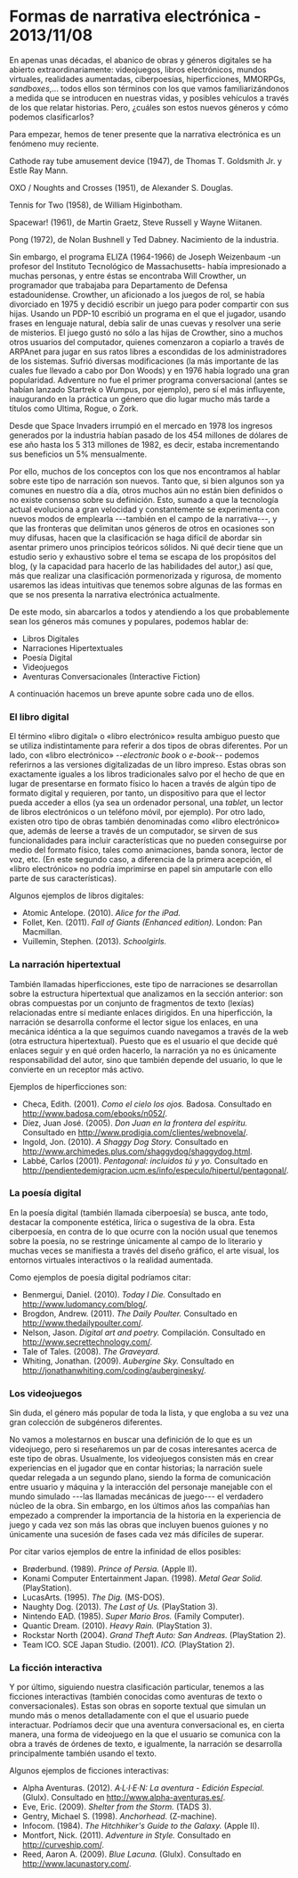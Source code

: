 # Formas de narrativa electrónica -  2013/11/08

En apenas unas décadas, el abanico de obras y géneros digitales se ha abierto extraordinariamente: videojuegos, libros electrónicos, mundos virtuales, realidades aumentadas, ciberpoesías, hiperficciones, MMORPGs, *sandboxes*,... todos ellos son términos con los que vamos familiarizándonos a medida que se introducen en nuestras vidas, y posibles vehículos a través de los que relatar historias. Pero, ¿cuáles son estos nuevos géneros y cómo podemos clasificarlos?

Para empezar, hemos de tener presente que la narrativa electrónica es un fenómeno muy reciente. 

Cathode ray tube amusement device (1947), de Thomas T. Goldsmith Jr. y Estle Ray Mann.

OXO / Noughts and Crosses (1951), de Alexander S. Douglas.

Tennis for Two (1958), de William Higinbotham.

Spacewar! (1961), de Martin Graetz, Steve Russell y Wayne Wiitanen.

Pong (1972), de Nolan Bushnell y Ted Dabney. Nacimiento de la industria.

Sin embargo, el programa ELIZA (1964-1966) de Joseph Weizenbaum -un profesor del Instituto Tecnológico de Massachusetts- había impresionado a muchas personas, y entre éstas se encontraba Will Crowther, un programador que trabajaba para Departamento de Defensa estadounidense. Crowther, un aficionado a los juegos de rol, se había divorciado en 1975 y decidió escribir un juego para poder compartir con sus hijas. Usando un PDP-10 escribió un programa en el que el jugador, usando frases en lenguaje natural, debía salir de unas cuevas y resolver una serie de misterios. El juego gustó no sólo a las hijas de Crowther, sino a muchos otros usuarios del computador, quienes comenzaron a copiarlo a través de ARPAnet para jugar en sus ratos libres a escondidas de los administradores de los sistemas. Sufrió diversas modificaciones (la más importante de las cuales fue llevado a cabo por Don Woods) y en 1976 había logrado una gran popularidad. Adventure no fue el primer programa conversacional (antes se habían lanzado Startrek o Wumpus, por ejemplo), pero sí el más influyente, inaugurando en la práctica un género que dio lugar mucho más tarde a títulos como Ultima, Rogue, o Zork.

Desde que Space Invaders irrumpió en el mercado en 1978 los ingresos generados por la industria habían pasado de los 454 millones de dólares de ese año hasta los 5 313 millones de 1982, es decir, estaba incrementando sus beneficios un 5% mensualmente.

Por ello, muchos de los conceptos con los que nos encontramos al hablar sobre este tipo de narración son nuevos. Tanto que, si bien algunos son ya comunes en nuestro día a día, otros muchos aún no están bien definidos o no existe consenso sobre su definición. Esto, sumado a que la tecnología actual evoluciona a gran velocidad y constantemente se experimenta con nuevos modos de emplearla ---también en el campo de la narrativa---, y que las fronteras que delimitan unos géneros de otros en ocasiones son muy difusas, hacen que la clasificación se haga difícil de abordar sin asentar primero unos principios teóricos sólidos. Ni qué decir tiene que un estudio serio y exhaustivo sobre el tema se escapa de los propósitos del blog, (y la capacidad para hacerlo de las habilidades del autor,) así que, más que realizar una clasificación pormenorizada y rigurosa, de momento usaremos las ideas intuitivas que tenemos sobre algunas de las formas en que se nos presenta la narrativa electrónica actualmente.

De este modo, sin abarcarlos a todos y atendiendo a los que probablemente sean los géneros más comunes y populares, podemos hablar de:

* Libros Digitales
* Narraciones Hipertextuales
* Poesía Digital
* Videojuegos
* Aventuras Conversacionales (Interactive Fiction)

A continuación hacemos un breve apunte sobre cada uno de ellos.

### El libro digital

El término «libro digital» o «libro electrónico» resulta ambiguo puesto que se utiliza indistintamente para referir a dos tipos de obras diferentes. Por un lado, con «libro electrónico» --*electronic book* o *e-book*-- podemos referirnos a las versiones digitalizadas de un libro impreso. Estas obras son exactamente iguales a los libros tradicionales salvo por el hecho de que en lugar de presentarse en formato físico lo hacen a través de algún tipo de formato digital y requieren, por tanto, un dispositivo para que el lector pueda acceder a ellos (ya sea un ordenador personal, una *tablet*, un lector de libros electrónicos o un teléfono móvil, por ejemplo). Por otro lado, existen otro tipo de obras también denominadas como «libro electrónico» que, además de leerse a través de un computador, se sirven de sus funcionalidades para incluir características que no pueden conseguirse por medio del formato físico, tales como animaciones, banda sonora, lector de voz, etc. (En este segundo caso, a diferencia de la primera acepción, el «libro electrónico» no podría imprimirse en papel sin amputarle con ello parte de sus características).

Algunos ejemplos de libros digitales:

* Atomic Antelope. (2010). *Alice for the iPad.*
* Follet, Ken. (2011). *Fall of Giants (Enhanced edition).* London: Pan Macmillan.
* Vuillemin, Stephen. (2013). *Schoolgirls.*

### La narración hipertextual

También llamadas hiperficciones, este tipo de narraciones se desarrollan sobre la estructura hipertextual que analizamos en la sección anterior: son obras compuestas por un conjunto de fragmentos de texto (lexías) relacionadas entre sí mediante enlaces dirigidos. En una hiperficción, la narración se desarrolla conforme el lector sigue los enlaces, en una mecánica idéntica a la que seguimos cuando navegamos a través de la web (otra estructura hipertextual). Puesto que es el usuario el que decide qué enlaces seguir y en qué orden hacerlo, la narración ya no es únicamente responsabilidad del autor, sino que también depende del usuario, lo que le convierte en un receptor más activo.

Ejemplos de hiperficciones son:

* Checa, Edith. (2001). *Como el cielo los ojos.* Badosa. Consultado en <http://www.badosa.com/ebooks/n052/>.
* Díez, Juan José. (2005). *Don Juan en la frontera del espíritu.* Consultado en <http://www.prodigia.com/clientes/webnovela/>.
* Ingold, Jon. (2010). *A Shaggy Dog Story.* Consultado en <http://www.archimedes.plus.com/shaggydog/shaggydog.html>.
* Labbé, Carlos (2001). *Pentagonal: incluidos tú y yo.* Consultado en <http://pendientedemigracion.ucm.es/info/especulo/hipertul/pentagonal/>.

### La poesía digital 

En la poesía digital (también llamada ciberpoesía) se busca, ante todo, destacar la componente estética, lírica o sugestiva de la obra. Esta ciberpoesía, en contra de lo que ocurre con la noción usual que tenemos sobre la poesía, no se restringe únicamente al campo de lo literario y muchas veces se manifiesta a través del diseño gráfico, el arte visual, los entornos virtuales interactivos o la realidad aumentada.

Como ejemplos de poesía digital podríamos citar:

* Benmergui, Daniel. (2010). *Today I Die.* Consultado en <http://www.ludomancy.com/blog/>.
* Brogdon, Andrew. (2011). *The Daily Poulter.* Consultado en <http://www.thedailypoulter.com/>.
* Nelson, Jason. *Digital art and poetry.* Compilación. Consultado en <http://www.secrettechnology.com/>.
* Tale of Tales. (2008). *The Graveyard.*
* Whiting, Jonathan. (2009). *Aubergine Sky.* Consultado en <http://jonathanwhiting.com/coding/auberginesky/>.

### Los videojuegos

Sin duda, el género más popular de toda la lista, y que engloba a su vez una gran colección de subgéneros diferentes. 

No vamos a molestarnos en buscar una definición de lo que es un videojuego, pero si reseñaremos un par de cosas interesantes acerca de este tipo de obras. Usualmente, los videojuegos consisten más en crear experiencias en el jugador que en contar historias; la narración suele quedar relegada a un segundo plano, siendo la forma de comunicación entre usuario y máquina y la interacción del personaje manejable con el mundo simulado ---las llamadas mecánicas de juego--- el verdadero núcleo de la obra. Sin embargo, en los últimos años las compañías han empezado a comprender la importancia de la historia en la experiencia de juego y cada vez son más las obras que incluyen buenos guiones y no únicamente una sucesión de fases cada vez más difíciles de superar. 

Por citar varios ejemplos de entre la infinidad de ellos posibles:

* Brøderbund. (1989). *Prince of Persia.* (Apple II).
* Konami Computer Entertainment Japan. (1998). *Metal Gear Solid.* (PlayStation).
* LucasArts. (1995). *The Dig.* (MS-DOS).
* Naughty Dog. (2013). *The Last of Us.* (PlayStation 3).
* Nintendo EAD. (1985). *Super Mario Bros.* (Family Computer).
* Quantic Dream. (2010). *Heavy Rain.* (PlayStation 3).
* Rockstar North (2004). *Grand Theft Auto: San Andreas.* (PlayStation 2).
* Team ICO. SCE Japan Studio. (2001). *ICO.* (PlayStation 2).

### La ficción interactiva

Y por último, siguiendo nuestra clasificación particular, tenemos a las ficciones interactivas (también conocidas como aventuras de texto o conversacionales). Estas son obras en soporte textual que simulan un mundo más o menos detalladamente con el que el usuario puede interactuar. Podríamos decir que una aventura conversacional es, en cierta manera, una forma de videojuego en la que el usuario se comunica con la obra a través de órdenes de texto, e igualmente, la narración se desarrolla principalmente también usando el texto.

Algunos ejemplos de ficciones interactivas:

* Alpha Aventuras. (2012). *A·L·I·E·N: La aventura - Edición Especial*. (Glulx). Consultado en <http://www.alpha-aventuras.es/>.
* Eve, Eric. (2009). *Shelter from the Storm.* (TADS 3).
* Gentry, Michael S. (1998). *Anchorhead.* (Z-machine).
* Infocom. (1984). *The Hitchhiker's Guide to the Galaxy.* (Apple II).
* Montfort, Nick. (2011). *Adventure in Style.* Consultado en <http://curveship.com/>.
* Reed, Aaron A. (2009). *Blue Lacuna.* (Glulx). Consultado en <http://www.lacunastory.com/>.

